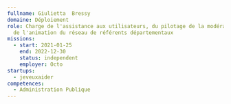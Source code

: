 ```yaml
---
fullname: Giulietta  Bressy
domaine: Déploiement
role: Charge de l'assistance aux utilisateurs, du pilotage de la modération et
  de l'animation du réseau de référents départementaux
missions:
  - start: 2021-01-25
    end: 2022-12-30
    status: independent
    employer: Octo
startups:
  - jeveuxaider
competences:
  - Administration Publique
---
```

